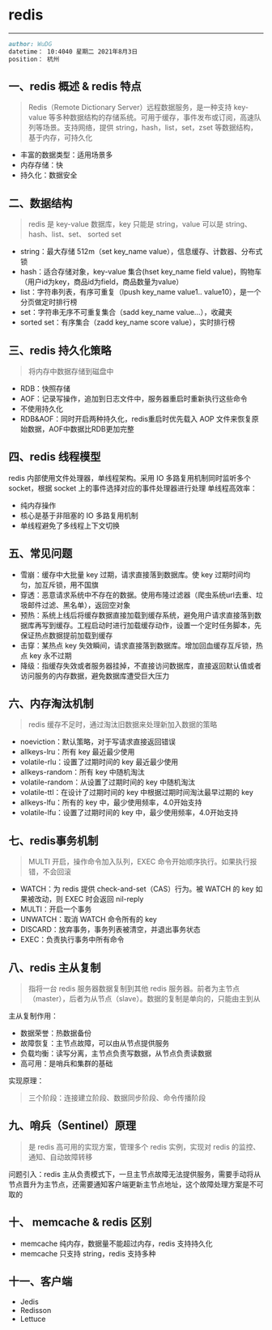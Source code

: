 # redis
---

```md
author: WuDG
datetime： 10:4040 星期二 2021年8月3日
position： 杭州
```

## 一、redis 概述 & redis 特点
> Redis（Remote Dictionary Server）远程数据服务，是一种支持 key-value 等多种数据结构的存储系统。可用于缓存，事件发布或订阅，高速队列等场景。支持网络，提供 string，hash，list，set，zset 等数据结构，基于内存，可持久化

* 丰富的数据类型：适用场景多
* 内存存储：快
* 持久化：数据安全

## 二、数据结构
> redis 是 key-value 数据库，key 只能是 string，value 可以是 string、hash、list、set、 sorted set

* string：最大存储 512m（set key_name value），信息缓存、计数器、分布式锁
* hash：适合存储对象，key-value 集合(hset key_name field value)，购物车（用户id为key，商品id为field，商品数量为value）
* list：字符串列表，有序可重复（lpush key_name value1.. value10），是一个分页做定时排行榜
* set：字符串无序不可重复集合（sadd key_name value...），收藏夹
* sorted set：有序集合（zadd key_name score value），实时排行榜

## 三、redis 持久化策略
> 将内存中数据存储到磁盘中

* RDB：快照存储
* AOF：记录写操作，追加到日志文件中，服务器重启时重新执行这些命令
* 不使用持久化
* RDB&AOF：同时开启两种持久化，redis重启时优先载入 AOP 文件来恢复原始数据，AOF中数据比RDB更加完整

## 四、redis 线程模型
redis 内部使用文件处理器，单线程架构。采用 IO 多路复用机制同时监听多个 socket，根据 socket 上的事件选择对应的事件处理器进行处理
单线程高效率：
* 纯内存操作
* 核心是基于非阻塞的 IO 多路复用机制
* 单线程避免了多线程上下文切换

## 五、常见问题
* 雪崩：缓存中大批量 key 过期，请求直接落到数据库。使 key 过期时间均匀，加互斥锁，用不国旗
* 穿透：恶意请求系统中不存在的数据。使用布隆过滤器（爬虫系统url去重、垃圾邮件过滤、黑名单），返回空对象
* 预热：系统上线后将缓存数据直接加载到缓存系统，避免用户请求直接落到数据库再写到缓存。工程启动时进行加载缓存动作，设置一个定时任务脚本，先保证热点数据提前加载到缓存
* 击穿：某热点 key 失效瞬间，请求直接落到数据库。增加回血缓存互斥锁，热点 key 永不过期
* 降级：指缓存失效或者服务器挂掉，不直接访问数据库，直接返回默认值或者访问服务的内存数据，避免数据库遭受巨大压力

## 六、内存淘汰机制
> redis 缓存不足时，通过淘汰旧数据来处理新加入数据的策略

* noeviction：默认策略，对于写请求直接返回错误
* allkeys-lru：所有 key 最近最少使用
* volatile-rlu：设置了过期时间的 key 最近最少使用
* allkeys-random：所有 key 中随机淘汰
* volatile-random：从设置了过期时间的 key 中随机淘汰
* volatile-ttl：在设计了过期时间的 key 中根据过期时间淘汰最早过期的 key
* allkeys-lfu：所有的 key 中，最少使用频率，4.0开始支持
* volatile-lfu：设置了过期时间的 key 中，最少使用频率，4.0开始支持


## 七、redis事务机制
> MULTI 开启，操作命令加入队列，EXEC 命令开始顺序执行。如果执行报错，不会回滚

* WATCH：为 redis 提供 check-and-set（CAS）行为。被 WATCH 的 key 如果被改动，则 EXEC 时会返回 nil-reply
* MULTI：开启一个事务
* UNWATCH：取消 WATCH 命令所有的 key
* DISCARD：放弃事务，事务列表被清空，并退出事务状态
* EXEC：负责执行事务中所有命令

## 八、redis 主从复制
> 指将一台 redis 服务器数据复制到其他 redis 服务器。前者为主节点（master），后者为从节点（slave）。数据的复制是单向的，只能由主到从

主从复制作用：
* 数据荣誉：热数据备份
* 故障恢复：主节点故障，可以由从节点提供服务
* 负载均衡：读写分离，主节点负责写数据，从节点负责读数据
* 高可用：是哨兵和集群的基础

实现原理：
> 三个阶段：连接建立阶段、数据同步阶段、命令传播阶段

## 九、哨兵（Sentinel）原理
> 是 redis 高可用的实现方案，管理多个 redis 实例，实现对 redis 的监控、通知、自动故障转移

问题引入：redis 主从负责模式下，一旦主节点故障无法提供服务，需要手动将从节点晋升为主节点，还需要通知客户端更新主节点地址，这个故障处理方案是不可取的

## 十、 memcache & redis 区别
* memcache 纯内存，数据量不能超过内存，redis 支持持久化
* memcache 只支持 string，redis 支持多种

## 十一、客户端
* Jedis
* Redisson
* Lettuce